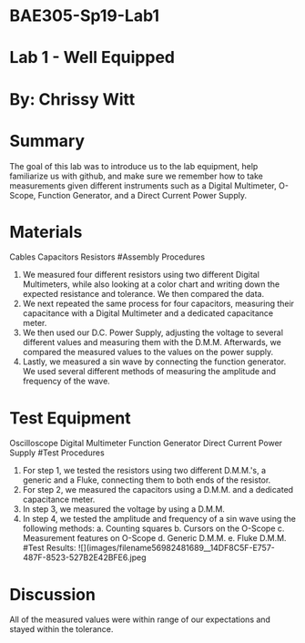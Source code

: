# BAE305-Sp19-Lab1
# Lab 1 - Well Equipped
# By: Chrissy Witt
# Summary
The goal of this lab was to introduce us to the lab equipment, help familiarize us with github, and make sure we remember how to take measurements given different instruments such as a Digital Multimeter, O-Scope, Function Generator, and a Direct Current Power Supply. 
# Materials
Cables
Capacitors
Resistors
#Assembly Procedures
1. We measured four different resistors using two different Digital Multimeters, while also looking at a color chart and writing down the expected resistance and tolerance. We then compared the data. 
2. We next repeated the same process for four capacitors, measuring their capacitance with a Digital Multimeter and a dedicated capacitance meter. 
3. We then used our D.C. Power Supply, adjusting the voltage to several different values and measuring them with the D.M.M. Afterwards, we compared the measured values to the values on the power supply.
4. Lastly, we measured a sin wave by connecting the function generator. We used several different methods of measuring the amplitude and frequency of the wave.
# Test Equipment
Oscilloscope
Digital Multimeter
Function Generator
Direct Current Power Supply
#Test Procedures
1. For step 1, we tested the resistors using two different D.M.M.'s, a generic and a Fluke, connecting them to both ends of the resistor. 
2. For step 2, we measured the capacitors using a D.M.M. and a dedicated capacitance meter. 
3. In step 3, we measured the voltage by using a D.M.M.
4. In step 4, we tested the amplitude and frequency of a sin wave using the following methods:
a. Counting squares
b. Cursors on the O-Scope
c. Measurement features on O-Scope
d. Generic D.M.M.
e. Fluke D.M.M.
#Test Results:
![](images/filename56982481689__14DF8C5F-E757-487F-8523-527B2E42BFE6.jpeg
# Discussion
All of the measured values were within range of our expectations and stayed within the tolerance.
